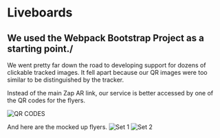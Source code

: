 # Liveboards

## We used the Webpack Bootstrap Project as a starting point./





We went pretty far down the road to developing support for dozens of clickable tracked images. It fell apart because our QR images were too similar to be distinguished by the tracker. 



Instead of the main Zap AR link, our service is better accessed by one of the QR codes for the flyers.

![QR CODES](https://lh-apl-images.s3.amazonaws.com/allqrs.png)


And here are the mocked up flyers.
![Set 1](https://lh-apl-images.s3.amazonaws.com/slidegroup_1.png)
![Set 2](https://lh-apl-images.s3.amazonaws.com/slidegroup_2.png)
